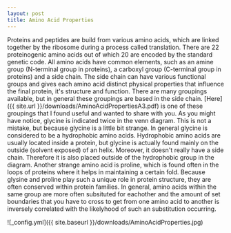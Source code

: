 ```yaml
---
layout: post
title: Amino Acid Properties
---
```


Proteins and peptides are build from various amino acids, which are linked together by the ribosome during a process called translation. There are 22 proteinogenic amino acids out of which 20 are encoded by the standard genetic code. All amino acids have common elements, such as an amine group (N-terminal group in proteins), a carboxyl group (C-terminal group in proteins) and a side chain. The side chain can have various functional groups and gives each amino acid distinct physical properties that influence the final protein, it's structure and function. There are many groupings available, but in general these groupings are based in the side chain. [Here]({{ site.url }}/downloads/AminoAcidPropertiesA3.pdf) is one of these groupings that I found useful and wanted to share with you. 
As you might have notice, glycine is indicated twice in the venn diagram. This is not a mistake, but because glycine is a little bit strange. In general glycine is considered to be a hydrophobic amino acids. Hydrophobic amino acids are usually located inside a protein, but glycine is actually found mainly on the outside (solvent exposed) of an helix. Moreover, it doesn't really have a side chain. Therefore it is also placed outside of the hydrophobic group in the diagram. Another strange amino acid is proline, which is found often in the loops of proteins where it helps in maintaining a certain fold. Because glysine and proline play such a unique role in protein structure, they are often conserved within protein families. In general, amino acids within the same group are more often subsituted for eachother and the amount of set boundaries that you have to cross to get from one amino acid to another is inversely correlated with the likelyhood of such an substitution occurring.

![_config.yml]({{ site.baseurl }}/downloads/AminoAcidProperties.jpg)

